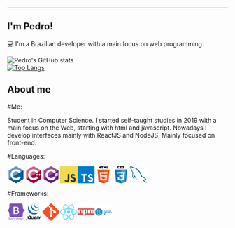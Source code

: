 ----------------------------------------------------------------------------
<link rel="stylesheet" href="https://cdn.jsdelivr.net/gh/devicons/devicon@v2.12.0/devicon.min.css">

## I'm Pedro!

:computer: I'm a Brazilian developer with a main focus on web programming.

 <i class="devicon-cplusplus-plain"></i>
 
 
![Pedro's GitHub stats](https://github-readme-stats.vercel.app/api?username=PedroGontijo13&theme=dark&show_icons=true)
<br>
[![Top Langs](https://github-readme-stats.vercel.app/api/top-langs/?username=PedroGontijo13&theme=dark&show_icons=true&layout=compact)](https://github.com/anuraghazra/github-readme-stats)

## About me

#Me:

Student in Computer Science. I started self-taught studies in 2019 with a main focus on the Web, starting with html and javascript. Nowadays I develop interfaces mainly with ReactJS and NodeJS. Mainly focused on front-end.

#Languages:
<div style="display: inline_block">
<img width=40 align="center" src="https://github.com/devicons/devicon/blob/master/icons/c/c-original.svg" /><img width=40 align="center" src="https://github.com/devicons/devicon/blob/master/icons/cplusplus/cplusplus-original.svg" /><img width=40 align="center" src="https://github.com/devicons/devicon/blob/master/icons/csharp/csharp-original.svg" /><img width=40 align="center" src="https://github.com/devicons/devicon/blob/master/icons/javascript/javascript-original.svg" /><img width=40 align="center" src="https://github.com/devicons/devicon/blob/master/icons/typescript/typescript-original.svg" /><img width=40 align="center" src="https://github.com/devicons/devicon/blob/master/icons/html5/html5-original-wordmark.svg" /><img width=40 align="center" src="https://github.com/devicons/devicon/blob/master/icons/css3/css3-original-wordmark.svg" /><img width=40 align="center" src="https://github.com/devicons/devicon/blob/master/icons/mysql/mysql-original.svg" />
</div>

#Frameworks:

<div style="display: inline_block">
<img width=40 align="center" src="https://github.com/devicons/devicon/blob/master/icons/bootstrap/bootstrap-plain-wordmark.svg" /><img width=40 align="center" src="https://github.com/devicons/devicon/blob/master/icons/jquery/jquery-original-wordmark.svg" /><img width=40 align="center" src="https://github.com/devicons/devicon/blob/master/icons/git/git-original.svg" /><img width=40 align="center" src="https://github.com/devicons/devicon/blob/master/icons/react/react-original.svg" /><img width=40 align="center" src="https://github.com/devicons/devicon/blob/master/icons/npm/npm-original-wordmark.svg" /><img width=40 align="center" src="https://github.com/devicons/devicon/blob/master/icons/yarn/yarn-original-wordmark.svg" />
</div>
